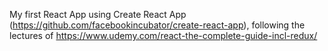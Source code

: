 My first React App using Create React App (https://github.com/facebookincubator/create-react-app), following the lectures of https://www.udemy.com/react-the-complete-guide-incl-redux/